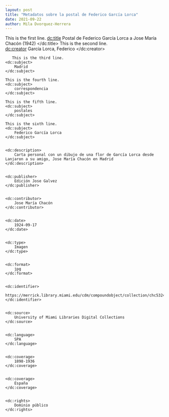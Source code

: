 ```yaml
---
layout: post
title: "Metadatos sobre la postal de Federico García Lorca"
date: 2021-09-22
author: Mila Dvorquez-Herrera
---
```

<?xml version="1.0"?>
<metadata
    xmlns:dc="http://purl.org/dc/elements/1.1/">
This is the first line.
    <dc:title> 
        Postal de Federico García Lorca a Jose María Chacón (1942)
    </dc:title> 
       This is the second line.     
    <dc:creator> 
        García Lorca, Federico
    </dc:creator>
   
       This is the third line. 
    <dc:subject> 
        Madrid
    </dc:subject>
  
    This is the fourth line. 
    <dc:subject> 
        correspondencia
    </dc:subject>
    
    This is the fifth line. 
    <dc:subject> 
        postales
    </dc:subject>
    
    This is the sixth line. 
    <dc:subject> 
        Federico García Lorca
    </dc:subject>
    
    
    <dc:description> 
        Carta personal con un dibujo de una flor de García Lorca desde Lanjaron a su amigo, Jose María Chacón en Madrid
    </dc:description>
    
    
    <dc:publisher> 
        Edición Jose Galvez
    </dc:publisher>
    
    
    <dc:contributor> 
        Jose María Chacón
    </dc:contributor>
   
    
    <dc:date> 
        1924-09-17
    </dc:date>
    
    
    <dc:type> 
        Imagen
    </dc:type>
    
    
    <dc:format> 
        jpg
    </dc:format>

    
    <dc:identifier> 
        https://merrick.library.miami.edu/cdm/compoundobject/collection/chc5324/id/31/rec/19
    </dc:identifier>
 
    
    <dc:source> 
        University of Miami Libraries Digital Collections
    </dc:source>
  
    
    <dc:language> 
        SPA
    </dc:language>
  
    
    <dc:coverage> 
        1898-1936
    </dc:coverage>

    
    <dc:coverage> 
        España
    </dc:coverage>
  
    
    <dc:rights> 
        Dominio público
    </dc:rights>
   
    

</metadata>
